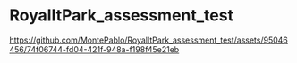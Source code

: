 # RoyalItPark_assessment_test

https://github.com/MontePablo/RoyalItPark_assessment_test/assets/95046456/74f06744-fd04-421f-948a-f198f45e21eb

